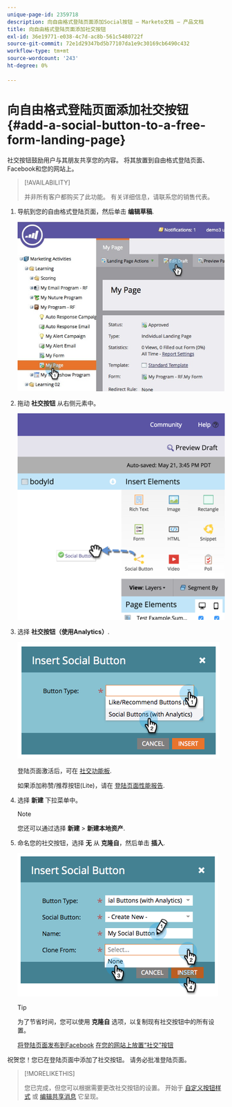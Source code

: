 ```yaml
---
unique-page-id: 2359718
description: 向自由格式登陆页面添加Social按钮 — Marketo文档 — 产品文档
title: 向自由格式登陆页面添加社交按钮
exl-id: 36e19771-e038-4c7d-ac8b-561c5480722f
source-git-commit: 72e1d29347bd5b77107da1e9c30169cb6490c432
workflow-type: tm+mt
source-wordcount: '243'
ht-degree: 0%

---
```


# 向自由格式登陆页面添加社交按钮 {#add-a-social-button-to-a-free-form-landing-page}

社交按钮鼓励用户与其朋友共享您的内容。 将其放置到自由格式登陆页面、Facebook和您的网站上。

>[!AVAILABILITY]
>
>并非所有客户都购买了此功能。 有关详细信息，请联系您的销售代表。

1. 导航到您的自由格式登陆页面，然后单击 **编辑草稿**.

   ![](assets/scoring.jpg)

1. 拖动 **社交按钮** 从右侧元素中。

   ![](assets/image2015-5-21-15-3a47-3a46.png)

1. 选择 **社交按钮（使用Analytics）**.

   ![](assets/image2014-9-17-10-3a35-3a13.png)

   登陆页面激活后，可在 [社交功能板](/help/marketo/product-docs/demand-generation/social/social-functions/view-social-performance.md).

   如果添加称赞/推荐按钮(Lite)，请在 [登陆页面性能报告](/help/marketo/product-docs/demand-generation/landing-pages/understanding-landing-pages/landing-page-performance-report.md).

1. 选择 **新建** 下拉菜单中。

   >[!NOTE]
   >
   >您还可以通过选择 **新建** > **新建本地资产**.

1. 命名您的社交按钮，选择 **无** 从 **克隆自**，然后单击 **插入**.

   ![](assets/image2014-9-17-10-3a35-3a26.png)

   >[!TIP]
   >
   >为了节省时间，您可以使用 **克隆自** 选项，以复制现有社交按钮中的所有设置。

   [将登陆页面发布到Facebook](/help/marketo/product-docs/demand-generation/facebook/publish-landing-pages-to-facebook.md) [在您的网站上放置“社交”按钮](/help/marketo/product-docs/demand-generation/social/social-functions/deploy-social-on-your-website.md)

祝贺您！您已在登陆页面中添加了社交按钮。 请务必批准登陆页面。

>[!MORELIKETHIS]
>
>您已完成，但您可以根据需要更改社交按钮的设置。 开始于 [自定义按钮样式](/help/marketo/product-docs/demand-generation/social/configuring-social-actions/customize-social-app-button.md) 或  [编辑共享消息](/help/marketo/product-docs/demand-generation/social/configuring-social-actions/configure-social-sign-up-share-flow.md) 它呈现。
